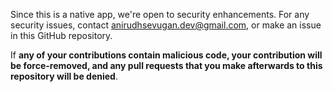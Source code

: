 Since this is a native app, we're open to security enhancements. For any security issues, contact [anirudhsevugan.dev@gmail.com](mailto:anirudhsevugan.dev@gmail.com), or make an issue
in this GitHub repository.

If **any of your contributions contain malicious code, your contribution will be force-removed, and any pull requests that you make afterwards to this repository will be denied**.
